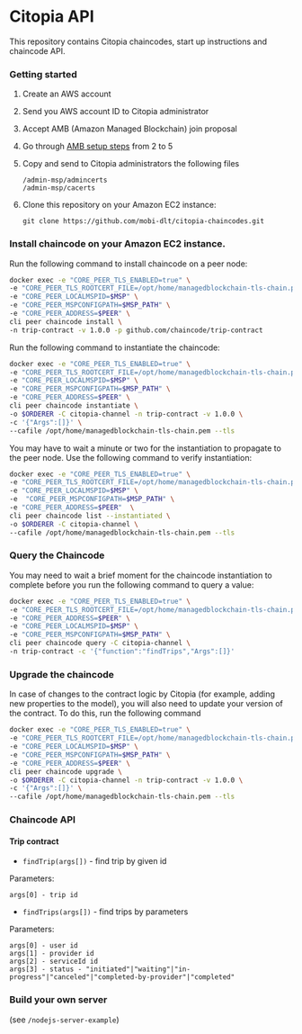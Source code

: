 # Citopia API

This repository contains Citopia chaincodes, 
start up instructions and chaincode API.

### Getting started

1. Create an AWS account
2. Send you AWS account ID to Citopia administrator
3. Accept AMB (Amazon Managed Blockchain) join proposal
4. Go through [AMB setup steps](https://docs.aws.amazon.com/managed-blockchain/latest/managementguide/get-started-create-endpoint.html) from 2 to 5
5. Copy and send to Citopia administrators the following files
    ```
    /admin-msp/admincerts
    /admin-msp/cacerts
    ```
6. Clone this repository on your Amazon EC2 instance:

   ```
   git clone https://github.com/mobi-dlt/citopia-chaincodes.git 
   ```

### Install chaincode on your Amazon EC2 instance.

Run the following command to install chaincode on a peer node:

```bash
docker exec -e "CORE_PEER_TLS_ENABLED=true" \
-e "CORE_PEER_TLS_ROOTCERT_FILE=/opt/home/managedblockchain-tls-chain.pem" \
-e "CORE_PEER_LOCALMSPID=$MSP" \
-e "CORE_PEER_MSPCONFIGPATH=$MSP_PATH" \
-e "CORE_PEER_ADDRESS=$PEER" \
cli peer chaincode install \
-n trip-contract -v 1.0.0 -p github.com/chaincode/trip-contract
```

Run the following command to instantiate the chaincode:

```bash
docker exec -e "CORE_PEER_TLS_ENABLED=true" \
-e "CORE_PEER_TLS_ROOTCERT_FILE=/opt/home/managedblockchain-tls-chain.pem" \
-e "CORE_PEER_LOCALMSPID=$MSP" \
-e "CORE_PEER_MSPCONFIGPATH=$MSP_PATH" \
-e "CORE_PEER_ADDRESS=$PEER" \
cli peer chaincode instantiate \
-o $ORDERER -C citopia-channel -n trip-contract -v 1.0.0 \
-c '{"Args":[]}' \
--cafile /opt/home/managedblockchain-tls-chain.pem --tls
```

You may have to wait a minute or two for the instantiation to propagate to the peer node. 
Use the following command to verify instantiation:

```bash
docker exec -e "CORE_PEER_TLS_ENABLED=true" \
-e "CORE_PEER_TLS_ROOTCERT_FILE=/opt/home/managedblockchain-tls-chain.pem" \
-e "CORE_PEER_LOCALMSPID=$MSP" \
-e  "CORE_PEER_MSPCONFIGPATH=$MSP_PATH" \
-e "CORE_PEER_ADDRESS=$PEER"  \
cli peer chaincode list --instantiated \
-o $ORDERER -C citopia-channel \
--cafile /opt/home/managedblockchain-tls-chain.pem --tls
```
    
### Query the Chaincode

You may need to wait a brief moment for the chaincode instantiation to complete before you run
 the following command to query a value:
 
```bash
docker exec -e "CORE_PEER_TLS_ENABLED=true" \
-e "CORE_PEER_TLS_ROOTCERT_FILE=/opt/home/managedblockchain-tls-chain.pem" \
-e "CORE_PEER_ADDRESS=$PEER" \
-e "CORE_PEER_LOCALMSPID=$MSP" \
-e "CORE_PEER_MSPCONFIGPATH=$MSP_PATH" \
cli peer chaincode query -C citopia-channel \
-n trip-contract -c '{"function":"findTrips","Args":[]}'
```
    
### Upgrade the chaincode

In case of changes to the contract logic by Citopia (for example, adding new properties to the model),
 you will also need to update your version of the contract. To do this, run the following command

```bash
docker exec -e "CORE_PEER_TLS_ENABLED=true" \
-e "CORE_PEER_TLS_ROOTCERT_FILE=/opt/home/managedblockchain-tls-chain.pem" \
-e "CORE_PEER_LOCALMSPID=$MSP" \
-e "CORE_PEER_MSPCONFIGPATH=$MSP_PATH" \
-e "CORE_PEER_ADDRESS=$PEER" \
cli peer chaincode upgrade \
-o $ORDERER -C citopia-channel -n trip-contract -v 1.0.0 \
-c '{"Args":[]}' \
--cafile /opt/home/managedblockchain-tls-chain.pem --tls
```

### Chaincode API

#### Trip contract

 * `findTrip(args[])` - find trip by given id
 
 Parameters: 
 ```
args[0] - trip id
 ```

 * `findTrips(args[])` - find trips by parameters
 
 Parameters: 
 ```
args[0] - user id
args[1] - provider id
args[2] - serviceId id
args[3] - status - "initiated"|"waiting"|"in-progress"|"canceled"|"completed-by-provider"|"completed"
 ```
    
### Build your own server
 
(see `/nodejs-server-example`)